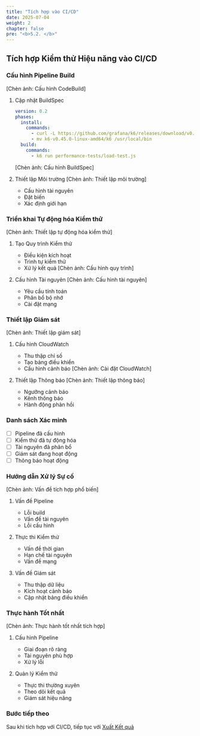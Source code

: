 ```yaml
---
title: "Tích hợp vào CI/CD"
date: 2025-07-04
weight: 2
chapter: false
pre: "<b>5.2. </b>"
---
```


## Tích hợp Kiểm thử Hiệu năng vào CI/CD

### Cấu hình Pipeline Build
[Chèn ảnh: Cấu hình CodeBuild]
1. Cập nhật BuildSpec
   ```yaml
   version: 0.2
   phases:
     install:
       commands:
         - curl -L https://github.com/grafana/k6/releases/download/v0.45.0/k6-v0.45.0-linux-amd64.tar.gz | tar xvz
         - mv k6-v0.45.0-linux-amd64/k6 /usr/local/bin
     build:
       commands:
         - k6 run performance-tests/load-test.js
   ```
   [Chèn ảnh: Cấu hình BuildSpec]

2. Thiết lập Môi trường
   [Chèn ảnh: Thiết lập môi trường]
   - Cấu hình tài nguyên
   - Đặt biến
   - Xác định giới hạn

### Triển khai Tự động hóa Kiểm thử
[Chèn ảnh: Thiết lập tự động hóa kiểm thử]
1. Tạo Quy trình Kiểm thử
   - Điều kiện kích hoạt
   - Trình tự kiểm thử
   - Xử lý kết quả
   [Chèn ảnh: Cấu hình quy trình]

2. Cấu hình Tài nguyên
   [Chèn ảnh: Cấu hình tài nguyên]
   - Yêu cầu tính toán
   - Phân bổ bộ nhớ
   - Cài đặt mạng

### Thiết lập Giám sát
[Chèn ảnh: Thiết lập giám sát]
1. Cấu hình CloudWatch
   - Thu thập chỉ số
   - Tạo bảng điều khiển
   - Cấu hình cảnh báo
   [Chèn ảnh: Cài đặt CloudWatch]

2. Thiết lập Thông báo
   [Chèn ảnh: Thiết lập thông báo]
   - Ngưỡng cảnh báo
   - Kênh thông báo
   - Hành động phản hồi

### Danh sách Xác minh
- [ ] Pipeline đã cấu hình
- [ ] Kiểm thử đã tự động hóa
- [ ] Tài nguyên đã phân bổ
- [ ] Giám sát đang hoạt động
- [ ] Thông báo hoạt động

### Hướng dẫn Xử lý Sự cố
[Chèn ảnh: Vấn đề tích hợp phổ biến]
1. Vấn đề Pipeline
   - Lỗi build
   - Vấn đề tài nguyên
   - Lỗi cấu hình

2. Thực thi Kiểm thử
   - Vấn đề thời gian
   - Hạn chế tài nguyên
   - Vấn đề mạng

3. Vấn đề Giám sát
   - Thu thập dữ liệu
   - Kích hoạt cảnh báo
   - Cập nhật bảng điều khiển

### Thực hành Tốt nhất
[Chèn ảnh: Thực hành tốt nhất tích hợp]
1. Cấu hình Pipeline
   - Giai đoạn rõ ràng
   - Tài nguyên phù hợp
   - Xử lý lỗi

2. Quản lý Kiểm thử
   - Thực thi thường xuyên
   - Theo dõi kết quả
   - Giám sát hiệu năng

### Bước tiếp theo
Sau khi tích hợp với CI/CD, tiếp tục với [Xuất Kết quả](../5.3-export-results/)
